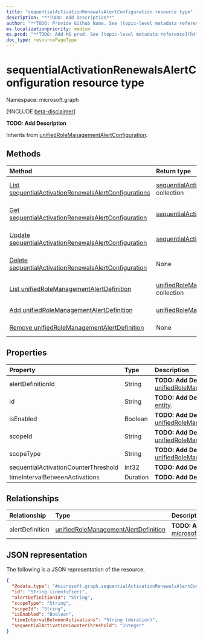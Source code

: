 ```yaml
---
title: "sequentialActivationRenewalsAlertConfiguration resource type"
description: "**TODO: Add Description**"
author: "**TODO: Provide Github Name. See [topic-level metadata reference](https://aka.ms/msgo?pagePath=Document-APIs/Guidelines/Metadata)**"
ms.localizationpriority: medium
ms.prod: "**TODO: Add MS prod. See [topic-level metadata reference](https://aka.ms/msgo?pagePath=Document-APIs/Guidelines/Metadata)**"
doc_type: resourcePageType
---
```


# sequentialActivationRenewalsAlertConfiguration resource type

Namespace: microsoft.graph

[!INCLUDE [beta-disclaimer](../../includes/beta-disclaimer.md)]

**TODO: Add Description**


Inherits from [unifiedRoleManagementAlertConfiguration](../resources/unifiedrolemanagementalertconfiguration.md).

## Methods
|Method|Return type|Description|
|:---|:---|:---|
|[List sequentialActivationRenewalsAlertConfigurations](../api/sequentialactivationrenewalsalertconfiguration-list.md)|[sequentialActivationRenewalsAlertConfiguration](../resources/sequentialactivationrenewalsalertconfiguration.md) collection|Get a list of the [sequentialActivationRenewalsAlertConfiguration](../resources/sequentialactivationrenewalsalertconfiguration.md) objects and their properties.|
|[Get sequentialActivationRenewalsAlertConfiguration](../api/sequentialactivationrenewalsalertconfiguration-get.md)|[sequentialActivationRenewalsAlertConfiguration](../resources/sequentialactivationrenewalsalertconfiguration.md)|Read the properties and relationships of a [sequentialActivationRenewalsAlertConfiguration](../resources/sequentialactivationrenewalsalertconfiguration.md) object.|
|[Update sequentialActivationRenewalsAlertConfiguration](../api/sequentialactivationrenewalsalertconfiguration-update.md)|[sequentialActivationRenewalsAlertConfiguration](../resources/sequentialactivationrenewalsalertconfiguration.md)|Update the properties of a [sequentialActivationRenewalsAlertConfiguration](../resources/sequentialactivationrenewalsalertconfiguration.md) object.|
|[Delete sequentialActivationRenewalsAlertConfiguration](../api/sequentialactivationrenewalsalertconfiguration-delete.md)|None|Delete a [sequentialActivationRenewalsAlertConfiguration](../resources/sequentialactivationrenewalsalertconfiguration.md) object.|
|[List unifiedRoleManagementAlertDefinition](../api/unifiedrolemanagementalert-list-alertdefinition.md)|[unifiedRoleManagementAlertDefinition](../resources/unifiedrolemanagementalertdefinition.md) collection|Get the unifiedRoleManagementAlertDefinition resources from the alertDefinition navigation property.|
|[Add unifiedRoleManagementAlertDefinition](../api/sequentialactivationrenewalsalertconfiguration-post-alertdefinition.md)|[unifiedRoleManagementAlertDefinition](../resources/unifiedrolemanagementalertdefinition.md)|Add alertDefinition by posting to the alertDefinition collection.|
|[Remove unifiedRoleManagementAlertDefinition](../api/sequentialactivationrenewalsalertconfiguration-delete-alertdefinition.md)|None|Remove an [unifiedRoleManagementAlertDefinition](../resources/unifiedrolemanagementalertdefinition.md) object.|

## Properties
|Property|Type|Description|
|:---|:---|:---|
|alertDefinitionId|String|**TODO: Add Description** Inherited from [unifiedRoleManagementAlertConfiguration](../resources/unifiedrolemanagementalertconfiguration.md).|
|id|String|**TODO: Add Description** Inherited from [entity](../resources/entity.md).|
|isEnabled|Boolean|**TODO: Add Description** Inherited from [unifiedRoleManagementAlertConfiguration](../resources/unifiedrolemanagementalertconfiguration.md).|
|scopeId|String|**TODO: Add Description** Inherited from [unifiedRoleManagementAlertConfiguration](../resources/unifiedrolemanagementalertconfiguration.md).|
|scopeType|String|**TODO: Add Description** Inherited from [unifiedRoleManagementAlertConfiguration](../resources/unifiedrolemanagementalertconfiguration.md).|
|sequentialActivationCounterThreshold|Int32|**TODO: Add Description**|
|timeIntervalBetweenActivations|Duration|**TODO: Add Description**|

## Relationships
|Relationship|Type|Description|
|:---|:---|:---|
|alertDefinition|[unifiedRoleManagementAlertDefinition](../resources/unifiedrolemanagementalertdefinition.md)|**TODO: Add Description** Inherited from [microsoft.graph.unifiedRoleManagementAlertConfiguration](../resources/unifiedrolemanagementalertconfiguration.md)|

## JSON representation
The following is a JSON representation of the resource.
<!-- {
  "blockType": "resource",
  "keyProperty": "id",
  "@odata.type": "microsoft.graph.sequentialActivationRenewalsAlertConfiguration",
  "baseType": "microsoft.graph.unifiedRoleManagementAlertConfiguration",
  "openType": false
}
-->
``` json
{
  "@odata.type": "#microsoft.graph.sequentialActivationRenewalsAlertConfiguration",
  "id": "String (identifier)",
  "alertDefinitionId": "String",
  "scopeType": "String",
  "scopeId": "String",
  "isEnabled": "Boolean",
  "timeIntervalBetweenActivations": "String (duration)",
  "sequentialActivationCounterThreshold": "Integer"
}
```

